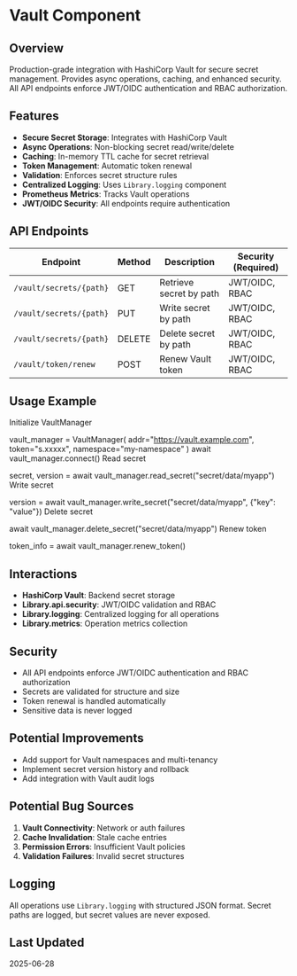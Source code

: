 # Vault Component

## Overview

Production-grade integration with HashiCorp Vault for secure secret management. Provides async operations, caching, and enhanced security. All API endpoints enforce JWT/OIDC authentication and RBAC authorization.

## Features

- **Secure Secret Storage**: Integrates with HashiCorp Vault
- **Async Operations**: Non-blocking secret read/write/delete
- **Caching**: In-memory TTL cache for secret retrieval
- **Token Management**: Automatic token renewal
- **Validation**: Enforces secret structure rules
- **Centralized Logging**: Uses `Library.logging` component
- **Prometheus Metrics**: Tracks Vault operations
- **JWT/OIDC Security**: All endpoints require authentication

## API Endpoints

| Endpoint               | Method | Description                  | Security (Required)  |
|------------------------|--------|------------------------------|----------------------|
| `/vault/secrets/{path}`| GET    | Retrieve secret by path      | JWT/OIDC, RBAC       |
| `/vault/secrets/{path}`| PUT    | Write secret by path         | JWT/OIDC, RBAC       |
| `/vault/secrets/{path}`| DELETE | Delete secret by path        | JWT/OIDC, RBAC       |
| `/vault/token/renew`   | POST   | Renew Vault token            | JWT/OIDC, RBAC       |

## Usage Example

Initialize VaultManager

vault_manager = VaultManager(
addr="https://vault.example.com",
token="s.xxxxx",
namespace="my-namespace"
)
await vault_manager.connect()
Read secret

secret, version = await vault_manager.read_secret("secret/data/myapp")
Write secret

version = await vault_manager.write_secret("secret/data/myapp", {"key": "value"})
Delete secret

await vault_manager.delete_secret("secret/data/myapp")
Renew token

token_info = await vault_manager.renew_token()

## Interactions

- **HashiCorp Vault**: Backend secret storage
- **Library.api.security**: JWT/OIDC validation and RBAC
- **Library.logging**: Centralized logging for all operations
- **Library.metrics**: Operation metrics collection

## Security

- All API endpoints enforce JWT/OIDC authentication and RBAC authorization
- Secrets are validated for structure and size
- Token renewal is handled automatically
- Sensitive data is never logged

## Potential Improvements

- Add support for Vault namespaces and multi-tenancy
- Implement secret version history and rollback
- Add integration with Vault audit logs

## Potential Bug Sources

1. **Vault Connectivity**: Network or auth failures
2. **Cache Invalidation**: Stale cache entries
3. **Permission Errors**: Insufficient Vault policies
4. **Validation Failures**: Invalid secret structures

## Logging

All operations use `Library.logging` with structured JSON format. Secret paths are logged, but secret values are never exposed.

## Last Updated

2025-06-28
